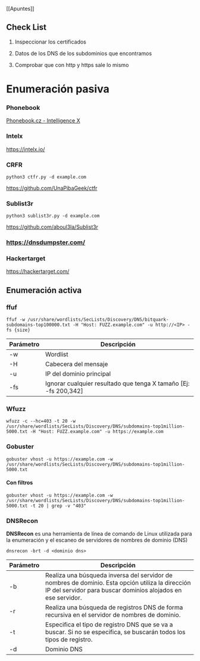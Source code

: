 [[Apuntes]]
## Check List

1. Inspeccionar los certificados

2. Datos de los DNS de los subdominios que encontramos

3. Comprobar que con http y https sale lo mismo


# Enumeración pasiva

### Phonebook

[Phonebook.cz - Intelligence X](https://phonebook.cz/)

### Intelx

https://intelx.io/

### CRFR
```
python3 ctfr.py -d example.com
```

https://github.com/UnaPibaGeek/ctfr

### Sublist3r


```
python3 sublist3r.py -d example.com
```

https://github.com/aboul3la/Sublist3r

### https://dnsdumpster.com/

### Hackertarget

https://hackertarget.com/

## Enumeración activa

### ffuf

```
ffuf -w /usr/share/wordlists/SecLists/Discovery/DNS/bitquark-subdomains-top100000.txt -H "Host: FUZZ.example.com" -u http://<IP> -fs {size}
```

|Parámetro|Descripción|
|---|---|
|-w|Wordlist|
|-H|Cabecera del mensaje|
|-u|IP del dominio principal|
|-fs|Ignorar cualquier resultado que tenga X tamaño [Ej: -fs 200,342]|

### Wfuzz


```
wfuzz -c --hc=403 -t 20 -w /usr/share/wordlists/SecLists/Discovery/DNS/subdomains-top1million-5000.txt -H "Host: FUZZ.example.com" -u https://example.com
```

### Gobuster


```
gobuster vhost -u https://example.com -w /usr/share/wordlists/SecLists/Discovery/DNS/subdomains-top1million-5000.txt
```

#### Con filtros

```
gobuster vhost -u https://example.com -w /usr/share/wordlists/SecLists/Discovery/DNS/subdomains-top1million-5000.txt -t 20 | grep -v "403"
```

### DNSRecon

**DNSRecon** es una herramienta de línea de comando de Linux utilizada para la enumeración y el escaneo de servidores de nombres de dominio (DNS)

```
dnsrecon -brt -d <dominio dns>
```

|Parámetro|Descripción|
|---|---|
|-b|Realiza una búsqueda inversa del servidor de nombres de dominio. Esta opción utiliza la dirección IP del servidor para buscar dominios alojados en ese servidor.|
|-r|Realiza una búsqueda de registros DNS de forma recursiva en el servidor de nombres de dominio.|
|-t|Especifica el tipo de registro DNS que se va a buscar. Si no se especifica, se buscarán todos los tipos de registro.|
|-d|Dominio DNS|